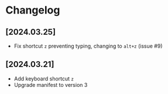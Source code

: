 # Changelog

## [2024.03.25]
- Fix shortcut `z` preventing typing, changing to `alt+z` (issue #9)

## [2024.03.21]
- Add keyboard shortcut `z`
- Upgrade manifest to version 3
